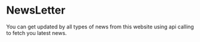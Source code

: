 # NewsLetter
<!-- <a target="_blank" href="https://muskanjaiswal1.github.io/NewsLetter/"> Click here to See News </a> -->
You can get updated by all types of news from this website using api calling to fetch you latest news.
